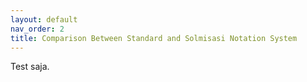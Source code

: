 ```yaml
---
layout: default
nav_order: 2
title: Comparison Between Standard and Solmisasi Notation System
---
```


Test saja.
